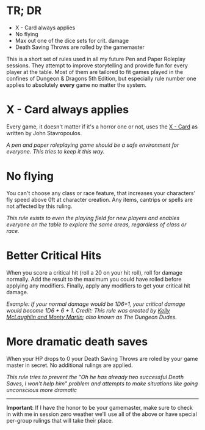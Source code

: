 # TR; DR
- X - Card always applies
- No flying
- Max out one of the dice sets for crit. damage
- Death Saving Throws are rolled by the gamemaster

This is a short set of rules used in all my future Pen and Paper Roleplay sessions. They attempt to improve storytelling and provide fun for every player at the table. Most of them are tailored to fit games played in the confines of Dungeon & Dragons 5th Edition, but especially rule number one applies to absolutely **every** game no matter the system.

# X - Card always applies
Every game, it doesn't matter if it's a horror one or not, uses the [X - Card](http://tinyurl.com/x-card-rpg) as written by John Stavropoulos.

_A pen and paper roleplaying game should be a safe environment for everyone. This tries to keep it this way._

# No flying
You can't choose any class or race feature, that increases your characters' fly speed above 0ft at character creation. Any items, cantrips or spells are not affected by this ruling.

_This rule exists to even the playing field for new players and enables everyone on the table to explore the same areas, regardless of class or race._

# Better Critical Hits
When you score a critical hit (roll a 20 on your hit roll), roll for damage normally. Add the result to the maximum you could have rolled before applying any modifiers. Finally, apply any modifiers to get your critical hit damage.

_Example: If your normal damage would be 1D6+1, your critical damage would become 1D6 + 6 + 1. Credit: This rule was created by [Kelly McLaughlin and Monty Martin](https://www.youtube.com/c/DungeonDudes/featured); also known as The Dungeon Dudes._

# More dramatic death saves
When your HP drops to 0 your Death Saving Throws are roled by your game master in secret. No additional rulings are applied.

_This rule tries to prevent the "Oh he has already two successful Death Saves, I won't help him" problem and attempts to make situations like going unconscious more dramatic_
_____

**Important**: If I have the honor to be your gamemaster, make sure to check in with me in session zero weather we'll use all of the above or have special per-group rulings that will take their place.